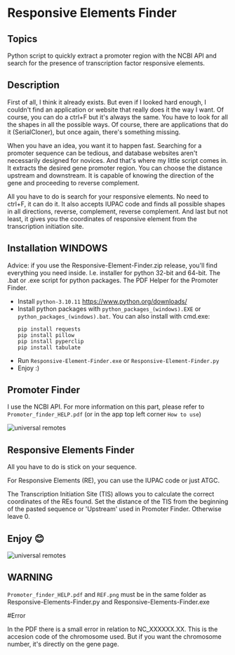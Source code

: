 # Responsive Elements Finder

## Topics

Python script to quickly extract a promoter region with the NCBI API and search for the presence of transcription factor responsive elements.

## Description

First of all, I think it already exists. But even if I looked hard enough, I couldn't find an application or website that really does it the way I want. Of course, you can do a ctrl+F but it's always the same. You have to look for all the shapes in all the possible ways. Of course, there are applications that do it (SerialCloner), but once again, there's something missing. 

When you have an idea, you want it to happen fast. Searching for a promoter sequence can be tedious, and database websites aren't necessarily designed for novices. And that's where my little script comes in. It extracts the desired gene promoter region. You can choose the distance upstream and downstream. It is capable of knowing the direction of the gene and proceeding to reverse complement.

All you have to do is search for your responsive elements. No need to ctrl+F, it can do it. It also accepts IUPAC code and finds all possible shapes in all directions, reverse, complement, reverse complement. And last but not least, it gives you the coordinates of responsive element from the transcription initiation site.

## Installation WINDOWS

Advice: if you use the Responsive-Element-Finder.zip release, you'll find everything you need inside. I.e. installer for python 32-bit and 64-bit. The .bat or .exe script for  python packages. The PDF Helper for the Promoter Finder.

- Install ``python-3.10.11`` https://www.python.org/downloads/
- Install python packages with ``python_packages_(windows).EXE`` or ``python_packages_(windows).bat``. You can also install with cmd.exe:
    ```shell
    pip install requests
    pip install pillow
    pip install pyperclip
    pip install tabulate
    ```
- Run ``Responsive-Element-Finder.exe`` or ``Responsive-Element-Finder.py``
- Enjoy :)

## Promoter Finder

I use the NCBI API. For more information on this part, please refer to ``Promoter_finder_HELP.pdf`` (or in the app top left corner ``How to use``)

![universal remotes](https://raw.githubusercontent.com/Jumitti/Responsive-Elements-Finder/main/img/HELP_pdf.png)

## Responsive Elements Finder

All you have to do is stick on your sequence.

For Responsive Elements (RE), you can use the IUPAC code or just ATGC.

The Transcription Initiation Site (TIS) allows you to calculate the correct coordinates of the REs found. Set the distance of the TIS from the beginning of the pasted sequence or 'Upstream' used in Promoter Finder. Otherwise leave 0.

## Enjoy 😊

![universal remotes](https://raw.githubusercontent.com/Jumitti/Responsive-Elements-Finder/main/img/Responsive%20Elements%20Finder.png)

## WARNING

``Promoter_finder_HELP.pdf`` and ``REF.png`` must be in the same folder as Responsive-Elements-Finder.py and Responsive-Elements-Finder.exe

#Error

In the PDF there is a small error in relation to NC_XXXXXX.XX. This is the accesion code of the chromosome used. But if you want the chromosome number, it's directly on the gene page.
